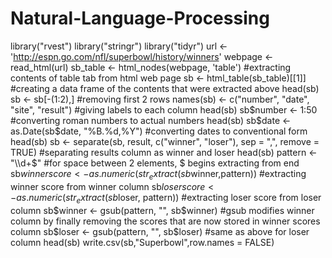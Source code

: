 # Natural-Language-Processing

library("rvest")
library("stringr")
library("tidyr")
url <- 'http://espn.go.com/nfl/superbowl/history/winners'
webpage <- read_html(url)
sb_table <- html_nodes(webpage, 'table') #extracting contents of table tab from html web page
sb <- html_table(sb_table)[[1]] #creating a data frame of the contents that were extracted above
head(sb)
sb <- sb[-(1:2),] #removing first 2 rows 
names(sb) <- c("number", "date", "site", "result") #giving labels to each column
head(sb)
sb$number <- 1:50 #converting roman numbers to actual numbers
head(sb)
sb$date <- as.Date(sb$date, "%B.%d,%Y") #converting dates to conventional form
head(sb)
sb <- separate(sb, result, c("winner", "loser"), sep = ",", remove = TRUE) #separating results column as winner and loser
head(sb)
pattern <- "\\d+$" #for space between 2 elements, $ begins extracting from end
sb$winnerscore <- as.numeric(str_extract(sb$winner,pattern)) #extracting winner score from winner column
sb$loserscore <- as.numeric(str_extract(sb$loser, pattern)) #extracting loser score from loser column
sb$winner <- gsub(pattern, "", sb$winner) #gsub modifies winner column by finally removing the scores that are now stored in winner scores column 
sb$loser <- gsub(pattern, "", sb$loser) #same as above for loser column
head(sb)
write.csv(sb,"Superbowl",row.names = FALSE)
